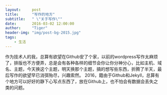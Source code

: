 ```yaml
---
layout:     post
title:      "写作的地方"
subtitle:   " \"关于写作\""
date:       2016-03-02 12:00:00
author:     "Tiger"
header-img: "img/post-bg-2015.jpg"
tags:
    - 生活
---
```


作为技术人的我，总算有欲望在Github安了个家，以前的wordpress写作太麻烦了，排版也不方便弄，总是会有各种各样的细节会你让你分神分心，比如主机、域名、主题，今天换这个主题，明天换那个主题，搞的想写些东西，折腾了半天，最后写作的欲望早已消弭殆尽，兴趣索然。
2016，籍由于Github和Jekyll，总算有个地方可以好好的静下心写点东西了，放在Github上，也不怕会有数据会丢失之类的问题。





